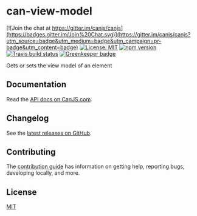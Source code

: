 # can-view-model

[![Join the chat at https://gitter.im/canjs/canjs](https://badges.gitter.im/Join%20Chat.svg)](https://gitter.im/canjs/canjs?utm_source=badge&utm_medium=badge&utm_campaign=pr-badge&utm_content=badge)
[![License: MIT](https://img.shields.io/badge/license-MIT-blue.svg)](https://github.com/canjs/can-view-model/blob/master/LICENSE.md)
[![npm version](https://badge.fury.io/js/can-view-model.svg)](https://www.npmjs.com/package/can-view-model)
[![Travis build status](https://travis-ci.org/canjs/can-view-model.svg?branch=master)](https://travis-ci.org/canjs/can-view-model)
[![Greenkeeper badge](https://badges.greenkeeper.io/canjs/can-view-model.svg)](https://greenkeeper.io/)

Gets or sets the view model of an element

## Documentation

Read the [API docs on CanJS.com](https://canjs.com/doc/can-view-model.html).

## Changelog

See the [latest releases on GitHub](https://github.com/canjs/can-view-model/releases).

## Contributing

The [contribution guide](https://github.com/canjs/can-view-model/blob/master/CONTRIBUTING.md) has information on getting help, reporting bugs, developing locally, and more.

## License

[MIT](https://github.com/canjs/can-view-model/blob/master/LICENSE.md)

